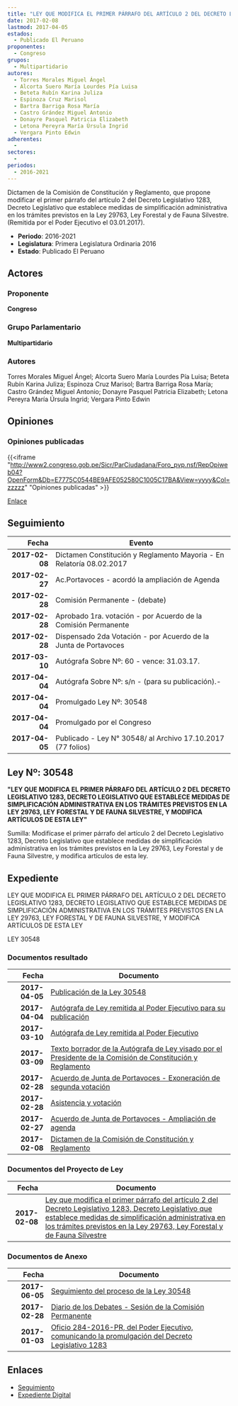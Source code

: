 ```yaml
---
title: "LEY QUE MODIFICA EL PRIMER PÁRRAFO DEL ARTÍCULO 2 DEL DECRETO LEGISLATIVO 1283, DECRETO LEGISLATIVO QUE ESTABLECE MEDIDAS DE SIMPLIFICACIÓN ADMINISTRATIVA EN LOS TRÁMITES PREVISTO EN LA LEY 29763, LEY FORESTAL Y DE FAUNA SILVESTRE"
date: 2017-02-08
lastmod: 2017-04-05
estados: 
  - Publicado El Peruano
proponentes: 
  - Congreso
grupos: 
  - Multipartidario
autores: 
  - Torres Morales Miguel Ángel
  - Alcorta Suero María Lourdes Pía Luisa
  - Beteta Rubín Karina Juliza
  - Espinoza Cruz Marisol
  - Bartra Barriga Rosa María
  - Castro Grández Miguel Antonio
  - Donayre Pasquel Patricia Elizabeth
  - Letona Pereyra María Úrsula Ingrid
  - Vergara Pinto Edwin
adherentes: 
  - 
sectores: 
  - 
periodos: 
  - 2016-2021
---
```


Dictamen de la Comisión de Constitución y Reglamento, que propone modificar el primer párrafo del artículo 2 del Decreto Legislativo 1283, Decreto Legislativo que establece medidas de simplificación administrativa en los trámites previstos en la Ley 29763, Ley Forestal y de Fauna Silvestre. (Remitida por el Poder Ejecutivo el 03.01.2017).

- **Periodo**: 2016-2021
- **Legislatura**: Primera Legislatura Ordinaria 2016
- **Estado**: Publicado El Peruano

## Actores

### Proponente

**Congreso**

### Grupo Parlamentario

**Multipartidario**

### Autores

Torres Morales Miguel Ángel; Alcorta Suero María Lourdes Pía Luisa; Beteta Rubín Karina Juliza; Espinoza Cruz Marisol; Bartra Barriga Rosa María; Castro Grández Miguel Antonio; Donayre Pasquel Patricia Elizabeth; Letona Pereyra María Úrsula Ingrid; Vergara Pinto Edwin


## Opiniones

### Opiniones publicadas

{{<iframe "http://www2.congreso.gob.pe/Sicr/ParCiudadana/Foro_pvp.nsf/RepOpiweb04?OpenForm&Db=E7775C0544BE9AFE052580C1005C17BA&View=yyyy&Col=zzzzz" "Opiniones publicadas" >}}

[Enlace](http://www2.congreso.gob.pe/Sicr/ParCiudadana/Foro_pvp.nsf/RepOpiweb04?OpenForm&Db=E7775C0544BE9AFE052580C1005C17BA&View=yyyy&Col=zzzzz)

## Seguimiento

| Fecha | Evento |
|------:|--------|
| **2017-02-08** | Dictamen Constitución y Reglamento Mayoria - En Relatoría 08.02.2017|
| **2017-02-27** | Ac.Portavoces - acordó la ampliación de Agenda|
| **2017-02-28** | Comisión Permanente - (debate)|
| **2017-02-28** | Aprobado 1ra. votación - por Acuerdo de la Comisión Permanente|
| **2017-02-28** | Dispensado 2da Votación - por Acuerdo de la Junta de Portavoces|
| **2017-03-10** | Autógrafa Sobre Nº: 60 - vence: 31.03.17.|
| **2017-04-04** | Autógrafa Sobre Nº: s/n - (para su publicación).-|
| **2017-04-04** | Promulgado Ley Nº: 30548|
| **2017-04-04** | Promulgado por el Congreso|
| **2017-04-05** | Publicado - Ley N° 30548/ al Archivo 17.10.2017 (77 folios)|

## Ley Nº: 30548

**"LEY QUE MODIFICA EL PRIMER PÁRRAFO DEL ARTÍCULO 2 DEL DECRETO LEGISLATIVO 1283, DECRETO LEGISLATIVO QUE ESTABLECE MEDIDAS DE SIMPLIFICACIÓN ADMINISTRATIVA EN LOS TRÁMITES PREVISTOS EN LA LEY 29763, LEY FORESTAL Y DE FAUNA SILVESTRE, Y MODIFICA ARTÍCULOS DE ESTA LEY"**

Sumilla: Modifícase el primer párrafo del artículo 2 del Decreto Legislativo 1283, Decreto Legislativo que establece medidas de simplificación administrativa en los trámites previstos en la Ley 29763, Ley Forestal y de Fauna Silvestre, y modifica artículos de esta ley.


## Expediente

LEY QUE MODIFICA EL PRIMER PÁRRAFO DEL ARTÍCULO 2 DEL DECRETO LEGISLATIVO 1283, DECRETO LEGISLATIVO QUE ESTABLECE MEDIDAS DE SIMPLIFICACIÓN ADMINISTRATIVA EN LOS TRÁMITES PREVISTOS EN LA LEY 29763, LEY FORESTAL Y DE FAUNA SILVESTRE, Y MODIFICA ARTÍCULOS DE ESTA LEY

LEY 30548


### Documentos resultado

| Fecha | Documento |
|------:|--------|
| **2017-04-05** | [Publicación de la Ley 30548](http://www.leyes.congreso.gob.pe/Documentos/2016_2021/ADLP/Normas_Legales/30548-LEY.pdf) |
| **2017-04-04** | [Autógrafa de Ley remitida al Poder Ejecutivo para su publicación](http://www.leyes.congreso.gob.pe/Documentos/2016_2021/Autografas/Ley_y_de_Resolucion_Legislativa/AU0094320170404.pdf) |
| **2017-03-10** | [Autógrafa de Ley remitida al Poder Ejecutivo](http://www.leyes.congreso.gob.pe/Documentos/2016_2021/Autografas/Ley_y_de_Resolucion_Legislativa/AU0094320170310.pdf) |
| **2017-03-09** | [Texto borrador de la Autógrafa de Ley visado por el Presidente de la Comisión de Constitución y Reglamento](http://www.leyes.congreso.gob.pe/Documentos/2016_2021/Texto_Borrador_de_Autografa/BAU0094320170309.pdf) |
| **2017-02-28** | [Acuerdo de Junta de Portavoces - Exoneración de segunda votación](http://www.leyes.congreso.gob.pe/Documentos/2016_2021/Acuerdos/Junta_Portavoces/AJP0094320170228.PDF) |
| **2017-02-28** | [Asistencia y votación](http://www.leyes.congreso.gob.pe/Documentos/2016_2021/Asistencia_y_Votacion/Proyectos_de_Ley/AV0094320170228.pdf) |
| **2017-02-27** | [Acuerdo de Junta de Portavoces - Ampliación de agenda](http://www.leyes.congreso.gob.pe/Documentos/2016_2021/Acuerdos/Junta_Portavoces/AJP0094320170227.pdf) |
| **2017-02-08** | [Dictamen de la Comisión de Constitución y Reglamento](http://www.leyes.congreso.gob.pe/Documentos/2016_2021/Dictamenes/Proyectos_de_Ley/00943DC04MAY20170208.pdf) |

### Documentos del Proyecto de Ley

| Fecha | Documento |
|------:|--------|
| **2017-02-08** | [Ley que modifica el primer párrafo del artículo 2 del Decreto Legislativo 1283, Decreto Legislativo que establece medidas de simplificación administrativa en los trámites previstos en la Ley 29763, Ley Forestal y de Fauna Silvestre](http://www.leyes.congreso.gob.pe/Documentos/2016_2021/Proyectos_de_Ley_y_de_Resoluciones_Legislativas/PL0094320170208.pdf) |

### Documentos de Anexo

| Fecha | Documento |
|------:|--------|
| **2017-06-05** | [Seguimiento del proceso de la Ley 30548](http://www.leyes.congreso.gob.pe/Documentos/2016_2021/Seguimiento_de_Proyectos_de_Ley/00943PL20170605.pdf) |
| **2017-02-28** | [Diario de los Debates - Sesión de la Comisión Permanente](http://www2.congreso.gob.pe/Sicr/DiarioDebates/Publicad.nsf/SesionesPleno/05256D6E0073DFE9052580D600053FAA/$FILE/PER-2016-10.pdf) |
| **2017-01-03** | [Oficio 284-2016-PR, del Poder Ejecutivo, comunicando la promulgación del Decreto Legislativo 1283](http://www.leyes.congreso.gob.pe/Documentos/2016_2021/Decretos/Legislativos/DL0128320170103.pdf) |

## Enlaces 

- [Seguimiento](http://www2.congreso.gob.pehttp://www2.congreso.gob.pe/Sicr/TraDocEstProc/CLProLey2016.nsf/f7fff46988ca05b1052578e100829cc7/004b17b5158c73dd052580c1005272d2?OpenDocument)
- [Expediente Digital](http://www2.congreso.gob.pehttp://www2.congreso.gob.pe/Sicr/TraDocEstProc/CLProLey2016.nsf/f7fff46988ca05b1052578e100829cc7/004b17b5158c73dd052580c1005272d2?OpenDocument&Click=05257FB7005EB655.eb71d0cf91d8294e05256cdf006b5706/$Body/0.1C6C)
